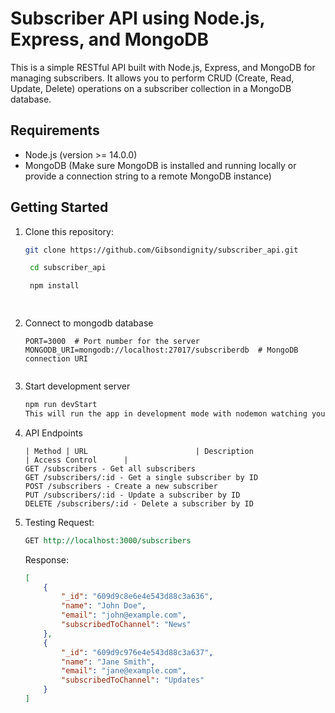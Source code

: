 # Subscriber API using Node.js, Express, and MongoDB

This is a simple RESTful API built with Node.js, Express, and MongoDB for managing subscribers. It allows you to perform CRUD (Create, Read, Update, Delete) operations on a subscriber collection in a MongoDB database.

## Requirements

- Node.js (version >= 14.0.0)
- MongoDB (Make sure MongoDB is installed and running locally or provide a connection string to a remote MongoDB instance)

## Getting Started

1. Clone this repository:

   ```bash
   git clone https://github.com/Gibsondignity/subscriber_api.git

    cd subscriber_api

    npm install

    
2. Connect to mongodb database

    ```
    PORT=3000  # Port number for the server
    MONGODB_URI=mongodb://localhost:27017/subscriberdb  # MongoDB connection URI


3. Start development server

    ```bash
    npm run devStart
    This will run the app in development mode with nodemon watching your files. Visit `http://localhost:${PORT}` to view the


4. API Endpoints
    
    ```
    | Method | URL                        | Description                       | Access Control      |
    GET /subscribers - Get all subscribers
    GET /subscribers/:id - Get a single subscriber by ID
    POST /subscribers - Create a new subscriber
    PUT /subscribers/:id - Update a subscriber by ID
    DELETE /subscribers/:id - Delete a subscriber by ID

5. Testing
    Request:

    ```rest
    GET http://localhost:3000/subscribers
    
    ```

    Response:

    ```json
    [
        {
            "_id": "609d9c8e6e4e543d88c3a636",
            "name": "John Doe",
            "email": "john@example.com",
            "subscribedToChannel": "News"
        },
        {
            "_id": "609d9c976e4e543d88c3a637",
            "name": "Jane Smith",
            "email": "jane@example.com",
            "subscribedToChannel": "Updates"
        }
    ]
    ```